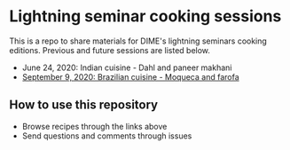 # Lightning seminar cooking sessions

This is a repo to share materials for DIME's lightning seminars cooking editions. Previous and future sessions are listed below.

- June 24, 2020: Indian cuisine - Dahl and paneer makhani
- [September 9, 2020: Brazilian cuisine - Moqueca and farofa](./Brazilian%20food%20-%20Sep%202020)

## How to use this repository

- Browse recipes through the links above
- Send questions and comments through issues

